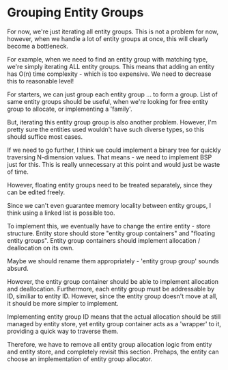 # Grouping Entity Groups
For now, we're just iterating all entity groups. This is not a problem for
now, however, when we handle a lot of entity groups at once, this will clearly
become a bottleneck.

For example, when we need to find an entity group with matching type, we're
simply iterating ALL entity groups. This means that adding an entity has O(n)
time complexity - which is too expensive. We need to decrease this to reasonable
level!

For starters, we can just group each entity group ... to form a group.
List of same entity groups should be useful, when we're looking for free
entity group to allocate, or implementing a 'family'.

But, iterating this entity group group is also another problem. However, I'm
pretty sure the entities used wouldn't have such diverse types, so this should
suffice most cases.

If we need to go further, I think we could implement a binary tree for quickly
traversing N-dimension values. That means - we need to implement BSP just for
this. This is really unnecessary at this point and would just be waste of time.

However, floating entity groups need to be treated separately, since they can
be edited freely.

Since we can't even guarantee memory locality between entity groups, I think
using a linked list is possible too.


To implement this, we eventually have to change the entire entity - store
structure. Entity store should store "entity group containers" and "floating
entity groups". Entity group containers should implement allocation /
deallocation on its own.

Maybe we should rename them appropriately - 'entity group group' sounds absurd.

However, the entity group container should be able to implement allocation and
deallocation. Furthermore, each entity group must be addressable by ID,
similiar to entity ID. However, since the entity group doesn't move at all,
it should be more simpler to implement.

Implementing entity group ID means that the actual allocation should be still
managed by entity store, yet entity group container acts as a 'wrapper' to it,
providing a quick way to traverse them.

Therefore, we have to remove all entity group allocation logic from entity and
entity store, and completely revisit this section. Prehaps, the entity can
choose an implementation of entity group allocator.
